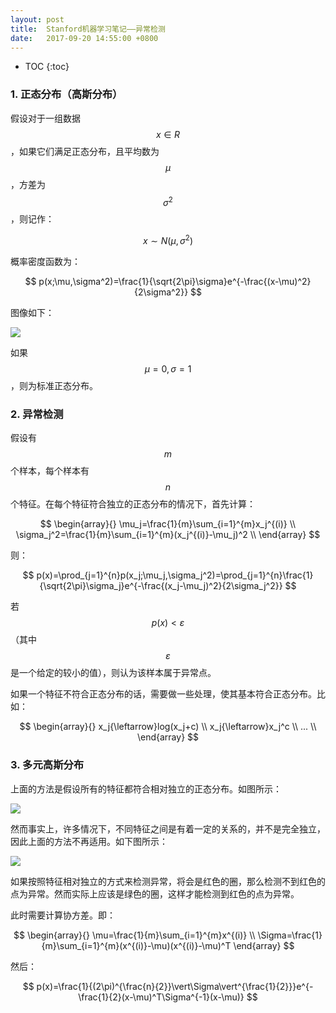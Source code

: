 ```yaml
---
layout: post
title:  Stanford机器学习笔记——异常检测
date:   2017-09-20 14:55:00 +0800
---
```


* TOC
{:toc}

### 1. 正态分布（高斯分布）

假设对于一组数据 $$ x{\in}R $$，如果它们满足正态分布，且平均数为 $$ \mu $$，方差为 $$ \sigma^2 $$，则记作：

$$ x \sim N(\mu,\sigma^2) $$

概率密度函数为：

$$ p(x;\mu,\sigma^2)=\frac{1}{\sqrt{2\pi}\sigma}e^{-\frac{(x-\mu)^2}{2\sigma^2}} $$

图像如下：

![]({{site.baseurl}}/images/2017/09/20/anomaly-detection-1.png)

如果 $$ \mu=0,\sigma=1 $$，则为标准正态分布。

### 2. 异常检测

假设有 $$m$$ 个样本，每个样本有 $$n$$ 个特征。在每个特征符合独立的正态分布的情况下，首先计算：

$$
\begin{array}{}
\mu_j=\frac{1}{m}\sum_{i=1}^{m}x_j^{(i)} \\
\sigma_j^2=\frac{1}{m}\sum_{i=1}^{m}(x_j^{(i)}-\mu_j)^2 \\
\end{array}
$$

则：

$$ p(x)=\prod_{j=1}^{n}p(x_j;\mu_j,\sigma_j^2)=\prod_{j=1}^{n}\frac{1}{\sqrt{2\pi}\sigma_j}e^{-\frac{(x_j-\mu_j)^2}{2\sigma_j^2}} $$

若 $$ p(x)<\varepsilon $$（其中 $$ \varepsilon $$ 是一个给定的较小的值），则认为该样本属于异常点。

如果一个特征不符合正态分布的话，需要做一些处理，使其基本符合正态分布。比如：

$$
\begin{array}{}
x_j{\leftarrow}log(x_j+c) \\
x_j{\leftarrow}x_j^c \\
... \\
\end{array}
$$

### 3. 多元高斯分布

上面的方法是假设所有的特征都符合相对独立的正态分布。如图所示：

![]({{site.baseurl}}/images/2017/09/20/anomaly-detection-2.svg)

然而事实上，许多情况下，不同特征之间是有着一定的关系的，并不是完全独立，因此上面的方法不再适用。如下图所示：

![]({{site.baseurl}}/images/2017/09/20/anomaly-detection-3.svg)

如果按照特征相对独立的方式来检测异常，将会是红色的圈，那么检测不到红色的点为异常。然而实际上应该是绿色的圈，这样才能检测到红色的点为异常。

此时需要计算协方差。即：

$$
\begin{array}{}
\mu=\frac{1}{m}\sum_{i=1}^{m}x^{(i)} \\
\Sigma=\frac{1}{m}\sum_{i=1}^{m}(x^{(i)}-\mu)(x^{(i)}-\mu)^T
\end{array}
$$

然后：

$$ p(x)=\frac{1}{(2\pi)^{\frac{n}{2}}\vert\Sigma\vert^{\frac{1}{2}}}e^{-\frac{1}{2}(x-\mu)^T\Sigma^{-1}(x-\mu)} $$